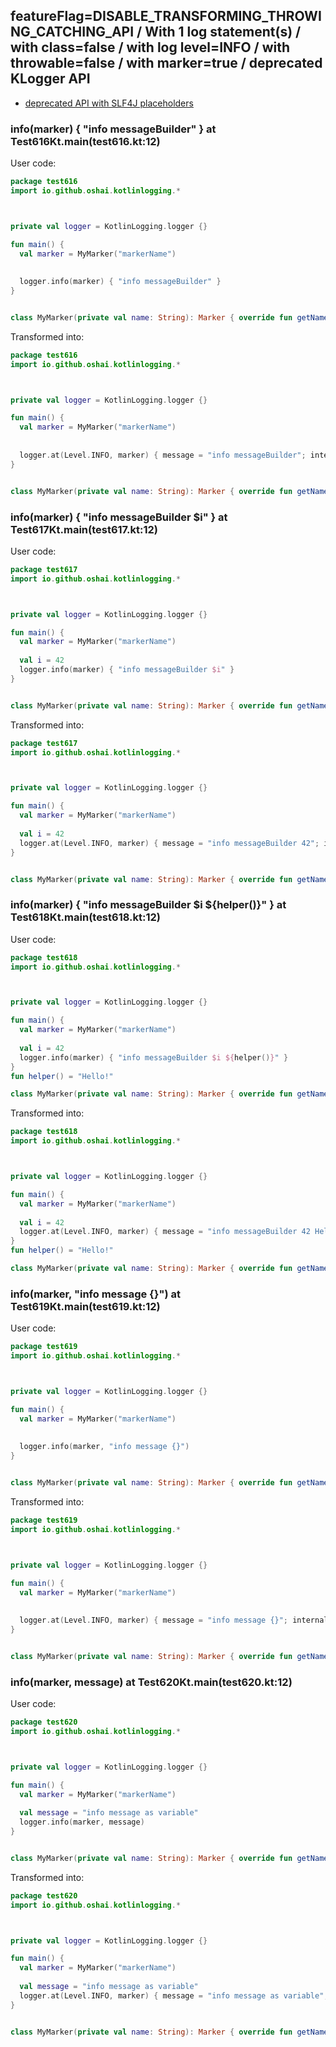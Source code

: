 ## featureFlag=DISABLE_TRANSFORMING_THROWING_CATCHING_API / With 1 log statement(s) / with class=false / with log level=INFO / with throwable=false / with marker=true / deprecated KLogger API

* [deprecated API with SLF4J placeholders](deprecated-slf4j-placeholders.md)

###  info(marker) { "info messageBuilder" } at Test616Kt.main(test616.kt:12)

User code:
```kotlin
package test616
import io.github.oshai.kotlinlogging.*



private val logger = KotlinLogging.logger {}

fun main() {
  val marker = MyMarker("markerName")
  
  
  logger.info(marker) { "info messageBuilder" }
}


class MyMarker(private val name: String): Marker { override fun getName() = name }

```
  
Transformed into:
```kotlin
package test616
import io.github.oshai.kotlinlogging.*



private val logger = KotlinLogging.logger {}

fun main() {
  val marker = MyMarker("markerName")
  
  
  logger.at(Level.INFO, marker) { message = "info messageBuilder"; internalCompilerData = KLoggingEventBuilder.InternalCompilerData(messageTemplate = "\"info messageBuilder\"", className = "test616.Test616Kt", methodName = "main", fileName = "test616.kt", lineNumber = 12)
}


class MyMarker(private val name: String): Marker { override fun getName() = name }

```

###  info(marker) { "info messageBuilder $i" } at Test617Kt.main(test617.kt:12)

User code:
```kotlin
package test617
import io.github.oshai.kotlinlogging.*



private val logger = KotlinLogging.logger {}

fun main() {
  val marker = MyMarker("markerName")
  
  val i = 42
  logger.info(marker) { "info messageBuilder $i" }
}


class MyMarker(private val name: String): Marker { override fun getName() = name }

```
  
Transformed into:
```kotlin
package test617
import io.github.oshai.kotlinlogging.*



private val logger = KotlinLogging.logger {}

fun main() {
  val marker = MyMarker("markerName")
  
  val i = 42
  logger.at(Level.INFO, marker) { message = "info messageBuilder 42"; internalCompilerData = KLoggingEventBuilder.InternalCompilerData(messageTemplate = "\"info messageBuilder $i\"", className = "test617.Test617Kt", methodName = "main", fileName = "test617.kt", lineNumber = 12)
}


class MyMarker(private val name: String): Marker { override fun getName() = name }

```

###  info(marker) { "info messageBuilder $i ${helper()}" } at Test618Kt.main(test618.kt:12)

User code:
```kotlin
package test618
import io.github.oshai.kotlinlogging.*



private val logger = KotlinLogging.logger {}

fun main() {
  val marker = MyMarker("markerName")
  
  val i = 42
  logger.info(marker) { "info messageBuilder $i ${helper()}" }
}
fun helper() = "Hello!"

class MyMarker(private val name: String): Marker { override fun getName() = name }

```
  
Transformed into:
```kotlin
package test618
import io.github.oshai.kotlinlogging.*



private val logger = KotlinLogging.logger {}

fun main() {
  val marker = MyMarker("markerName")
  
  val i = 42
  logger.at(Level.INFO, marker) { message = "info messageBuilder 42 Hello!"; internalCompilerData = KLoggingEventBuilder.InternalCompilerData(messageTemplate = "\"info messageBuilder $i ${helper()}\"", className = "test618.Test618Kt", methodName = "main", fileName = "test618.kt", lineNumber = 12)
}
fun helper() = "Hello!"

class MyMarker(private val name: String): Marker { override fun getName() = name }

```

###  info(marker, "info message {}") at Test619Kt.main(test619.kt:12)

User code:
```kotlin
package test619
import io.github.oshai.kotlinlogging.*



private val logger = KotlinLogging.logger {}

fun main() {
  val marker = MyMarker("markerName")
  
  
  logger.info(marker, "info message {}")
}


class MyMarker(private val name: String): Marker { override fun getName() = name }

```
  
Transformed into:
```kotlin
package test619
import io.github.oshai.kotlinlogging.*



private val logger = KotlinLogging.logger {}

fun main() {
  val marker = MyMarker("markerName")
  
  
  logger.at(Level.INFO, marker) { message = "info message {}"; internalCompilerData = KLoggingEventBuilder.InternalCompilerData(messageTemplate = "\"info message {}\"", className = "test619.Test619Kt", methodName = "main", fileName = "test619.kt", lineNumber = 12)
}


class MyMarker(private val name: String): Marker { override fun getName() = name }

```

###  info(marker, message) at Test620Kt.main(test620.kt:12)

User code:
```kotlin
package test620
import io.github.oshai.kotlinlogging.*



private val logger = KotlinLogging.logger {}

fun main() {
  val marker = MyMarker("markerName")
  
  val message = "info message as variable"
  logger.info(marker, message)
}


class MyMarker(private val name: String): Marker { override fun getName() = name }

```
  
Transformed into:
```kotlin
package test620
import io.github.oshai.kotlinlogging.*



private val logger = KotlinLogging.logger {}

fun main() {
  val marker = MyMarker("markerName")
  
  val message = "info message as variable"
  logger.at(Level.INFO, marker) { message = "info message as variable"; internalCompilerData = KLoggingEventBuilder.InternalCompilerData(messageTemplate = "message", className = "test620.Test620Kt", methodName = "main", fileName = "test620.kt", lineNumber = 12)
}


class MyMarker(private val name: String): Marker { override fun getName() = name }

```
